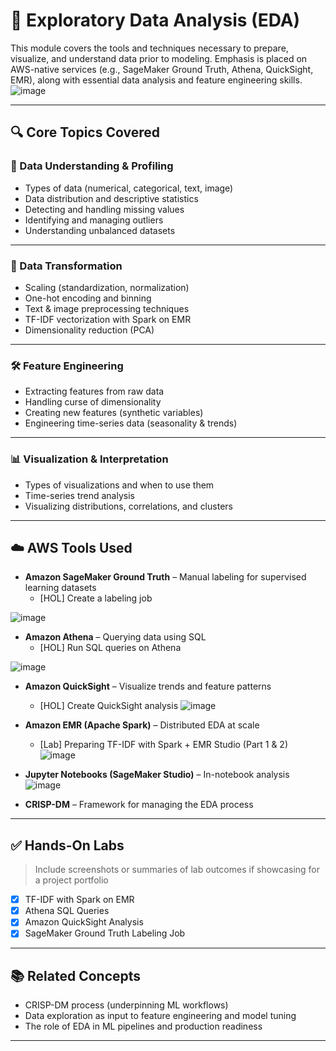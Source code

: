 # 🧪 Exploratory Data Analysis (EDA)

This module covers the tools and techniques necessary to prepare, visualize, and understand data prior to modeling. Emphasis is placed on AWS-native services (e.g., SageMaker Ground Truth, Athena, QuickSight, EMR), along with essential data analysis and feature engineering skills.
![image](https://github.com/user-attachments/assets/6cb64f42-781b-4108-b5d1-658ea18930e2)

---

## 🔍 Core Topics Covered

### 📂 Data Understanding & Profiling
- Types of data (numerical, categorical, text, image)
- Data distribution and descriptive statistics
- Detecting and handling missing values
- Identifying and managing outliers
- Understanding unbalanced datasets

<!-- Optional Image -->
<!-- ![Example of Data Distribution](../assets/data_distribution_plot.png) -->

---

### 🔄 Data Transformation
- Scaling (standardization, normalization)
- One-hot encoding and binning
- Text & image preprocessing techniques
- TF-IDF vectorization with Spark on EMR
- Dimensionality reduction (PCA)

<!-- Optional Image -->
<!-- ![TF-IDF Vectorization](../assets/tfidf_pipeline.png) -->

---

### 🛠️ Feature Engineering
- Extracting features from raw data
- Handling curse of dimensionality
- Creating new features (synthetic variables)
- Engineering time-series data (seasonality & trends)

---

### 📊 Visualization & Interpretation
- Types of visualizations and when to use them
- Time-series trend analysis
- Visualizing distributions, correlations, and clusters

<!-- Optional Image -->
<!-- ![Visualization Example](../assets/quicksight_dashboard.png) -->

---

## ☁️ AWS Tools Used

- **Amazon SageMaker Ground Truth** – Manual labeling for supervised learning datasets
  - [HOL] Create a labeling job
    
![image](https://github.com/user-attachments/assets/75d102bf-d2d1-4a21-a373-94533edadd19)

- **Amazon Athena** – Querying data using SQL
  - [HOL] Run SQL queries on Athena
  
![image](https://github.com/user-attachments/assets/e8e8a6c2-5a3c-48be-b581-d1f8d03cc2d5)

- **Amazon QuickSight** – Visualize trends and feature patterns
  - [HOL] Create QuickSight analysis
![image](https://github.com/user-attachments/assets/1a768274-f1ac-467b-b9da-bd3fcce0bbfb)

- **Amazon EMR (Apache Spark)** – Distributed EDA at scale
  - [Lab] Preparing TF-IDF with Spark + EMR Studio (Part 1 & 2)
![image](https://github.com/user-attachments/assets/b2427628-7434-42a8-a9ca-064563907af9)

- **Jupyter Notebooks (SageMaker Studio)** – In-notebook analysis
![image](https://github.com/user-attachments/assets/4beff8e6-cd45-44c1-9332-7bc16a86a2d4)

- **CRISP-DM** – Framework for managing the EDA process

---

## ✅ Hands-On Labs
> Include screenshots or summaries of lab outcomes if showcasing for a project portfolio

- [x] TF-IDF with Spark on EMR
- [x] Athena SQL Queries
- [x] Amazon QuickSight Analysis
- [x] SageMaker Ground Truth Labeling Job

---

## 📚 Related Concepts

- CRISP-DM process (underpinning ML workflows)
- Data exploration as input to feature engineering and model tuning
- The role of EDA in ML pipelines and production readiness

---

